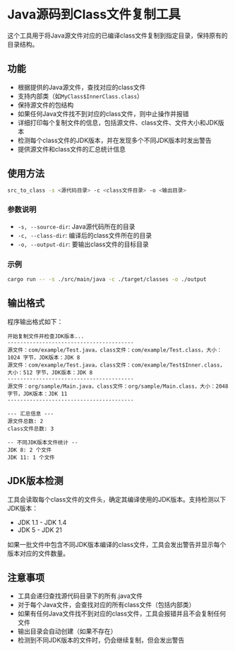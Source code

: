 # Java源码到Class文件复制工具

这个工具用于将Java源文件对应的已编译class文件复制到指定目录，保持原有的目录结构。

## 功能

- 根据提供的Java源文件，查找对应的class文件
- 支持内部类（如`MyClass$InnerClass.class`）
- 保持源文件的包结构
- 如果任何Java文件找不到对应的class文件，则中止操作并报错
- 详细打印每个复制文件的信息，包括源文件、class文件、文件大小和JDK版本
- 检测每个class文件的JDK版本，并在发现多个不同JDK版本时发出警告
- 提供源文件和class文件的汇总统计信息

## 使用方法

```bash
src_to_class -s <源代码目录> -c <class文件目录> -o <输出目录>
```

### 参数说明

- `-s, --source-dir`: Java源代码所在的目录
- `-c, --class-dir`: 编译后的class文件所在的目录
- `-o, --output-dir`: 要输出class文件的目标目录

### 示例

```bash
cargo run -- -s ./src/main/java -c ./target/classes -o ./output
```

## 输出格式

程序输出格式如下：

```
开始复制文件并检查JDK版本...
----------------------------------------
源文件：com/example/Test.java，class文件：com/example/Test.class，大小：1024 字节，JDK版本：JDK 8
源文件：com/example/Test.java，class文件：com/example/Test$Inner.class，大小：512 字节，JDK版本：JDK 8
----------------------------------------
源文件：org/sample/Main.java，class文件：org/sample/Main.class，大小：2048 字节，JDK版本：JDK 11
----------------------------------------

--- 汇总信息 ---
源文件总数: 2
class文件总数: 3

-- 不同JDK版本文件统计 --
JDK 8: 2 个文件
JDK 11: 1 个文件
```

## JDK版本检测

工具会读取每个class文件的文件头，确定其编译使用的JDK版本。支持检测以下JDK版本：

- JDK 1.1 - JDK 1.4
- JDK 5 - JDK 21

如果一批文件中包含不同JDK版本编译的class文件，工具会发出警告并显示每个版本对应的文件数量。

## 注意事项

- 工具会递归查找源代码目录下的所有.java文件
- 对于每个Java文件，会查找对应的所有class文件（包括内部类）
- 如果有任何Java文件找不到对应的class文件，工具会报错并且不会复制任何文件
- 输出目录会自动创建（如果不存在）
- 检测到不同JDK版本的文件时，仍会继续复制，但会发出警告 